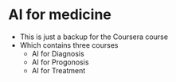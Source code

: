 # AI for medicine
- This is just a backup for the Coursera course
- Which contains three courses
  - AI for Diagnosis
  - AI for Progonosis
  - AI for Treatment
